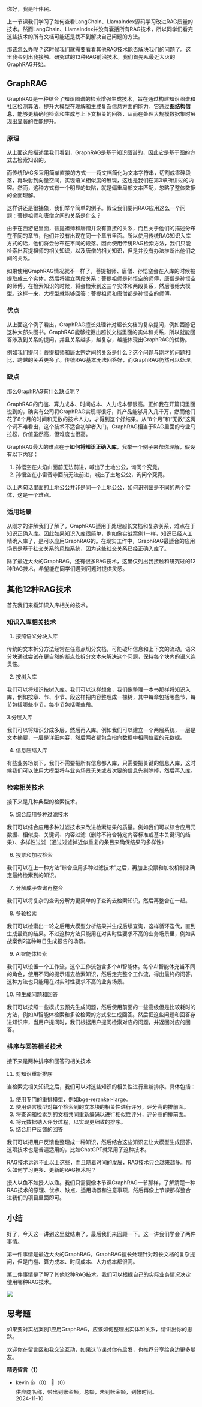 你好，我是叶伟民。

上一节课我们学习了如何查看LangChain、LlamaIndex源码学习改进RAG质量的技术。然而LangChain、LlamaIndex并没有囊括所有RAG技术，所以同学们看完这些技术的所有文档可能还是找不到解决自己问题的方法。

那该怎么办呢？这时候我们就需要看看其他RAG技术能否解决我们的问题了。这里我会列出我接触、研究过的13种RAG前沿技术。我们首先从最近大火的GraphRAG开始。

## GraphRAG

GraphRAG是一种结合了知识图谱的检索增强生成技术，旨在通过构建知识图谱和社区检测算法，提升大模型在理解和生成复杂信息方面的能力。它通过**图结构信息**，能够更精确地检索和生成与上下文相关的回答，从而在处理大规模数据集时展现出显著的性能提升。

### 原理

从上面这段描述里我们看到，GraphRAG是基于知识图谱的，因此它是基于图的方式去检索知识的。

而传统RAG多采用简单直接的方式——将文档简化为文本字符串，切割成零碎段落，再映射到向量空间，实现语义相似度的展现，这也是我们在第3章所讲过的内容。然而，这种方式有一个明显的缺陷，就是偏重局部文本匹配，忽略了整体数据的全面理解。

这样讲还是很抽象，我们举个简单的例子。假设我们要问RAG应用这么一个问题：菩提祖师和唐僧之间的关系是什么？

由于在西游记里面，菩提祖师和唐僧并没有直接的关系，而且关于他们的描述分布在不同的章节，他们并没有出现在同一个章节里面。所以使用传统RAG知识入库方式的话，他们将会分布在不同的段落。因此使用传统RAG检索方法，我们只能检索出菩提祖师的相关知识，以及唐僧的相关知识，但是并没有办法推断出他们之间的关系。

如果使用GraphRAG情况就不一样了，菩提祖师、唐僧、孙悟空会在入库的时候被提取成三个实体，然后将建立两段关系：菩提祖师是孙悟空的师傅，唐僧是孙悟空的师傅。在检索知识的时候，将会检索到这三个实体和两段关系，然后喂给大模型。这样一来，大模型就能够回答：菩提祖师和唐僧都是孙悟空的师傅。

### 优点

从上面这个例子看出，GraphRAG擅长处理针对超长文档的复杂提问，例如西游记这种大部头图书。GraphRAG能够挖掘出超长文档里面的实体和关系，所以就能回答涉及到关系的提问，并且关系越多，越复杂，越能体现出GraphRAG的优势。

例如我们提问：菩提祖师和唐太宗之间的关系是什么？这个问题与刚才的问题相比，跨越的关系更多了。传统RAG基本无法回答好，而GraphRAG仍然可以处理。

### 缺点

那么GraphRAG有什么缺点呢？

GraphRAG的门槛、算力成本、时间成本、人力成本都很高。正如我在开篇词里面说到的，确实有公司将GraphRAG实现得很好，其产品能够月入几千万，然而他们花了8个月的时间和无数的技术人力，才得到这个好结果。从“8个月”和“无数“这两个词不难看出，这个技术不适合初学者入门，GraphRAG相当于RAG里面的专业马拉松，价值虽然高，但难度也很高。

GraphRAG最大的难点在于**如何将知识正确入库**，我举一个例子来帮你理解，假设有以下内容：

1. 孙悟空在火焰山面前无法前进，喊出了土地公公，询问个究竟。
2. 孙悟空在小雷音寺面前无法前进，喊出了土地公公，询问个究竟。

以上两句话里面的土地公公并非是同一个土地公公，如何识别出是不同的两个实体，这是一个难点。

### 适用场景

从刚才的讲解我们了解了，GraphRAG适用于处理超长文档和复杂关系，难点在于知识正确入库。因此如果知识入库很简单，例如像实战案例1一样，知识已经人工精确入库了，是可以应用GraphRAG的。在现实工作中，GraphRAG最适合的应用场景是基于社交关系的风控系统，因为这些社交关系已经正确入库了。

除了最近大火的GraphRAG，还有很多RAG技术，这里仅列出我接触和研究过的12种RAG技术，希望能在同学们遇到问题时提供灵感。

## 其他12种RAG技术

首先我们来看知识入库相关的技术。

### 知识入库相关技术

1. 按照语义分块入库

传统的文本拆分方法经常在任意点切分文档，可能破坏信息和上下文的流动。语义分块通过尝试在更自然的断点处拆分文本来解决这个问题，保持每个块内的语义连贯性。

2. 按树入库

我们可以将知识按树入库。我们可以这样想象，我们像整理一本书那样将知识入库，例如按章、节、小节、段这样把内容整理成一棵树，其中每章包括哪些节，每节包括哪些小节，每小节包括哪些段。

3.分层入库

我们可以将知识分成多层，然后再入库。例如我们可以建立一个两层系统，一层是文本摘要，一层是详细内容，然后两者都包含指向数据中相同位置的元数据。

4. 信息压缩入库

有些业务场景下，我们不需要把所有信息都入库，只需要把关键的信息入库，这时候我们可以使用大模型将与业务场景无关或者次要的信息先剔除掉，然后再入库。

### 检索相关技术

接下来是几种典型的检索技术。

5. 综合应用多种过滤技术

我们可以综合应用多种过滤技术来改进检索结果的质量。例如我们可以综合应用元数据、相似度、关键词、内容过滤（删除不符合特定内容标准或基本关键词的结果）、多样性过滤（通过过滤掉近似重复的条目来确保结果的多样性）

6. 投票和加权检索

我们可以在上一种方法“综合应用多种过滤技术”之后，再加上投票和加权机制来确定最终检索到的知识。

7. 分解成子查询再整合

我们可以将复杂的查询分解为更简单的子查询去检索知识，然后再整合在一起。

8. 多轮检索

我们可以检索出一轮之后用大模型分析结果并生成后续查询，这样循环迭代，直到生成最终的结果。不过这种方法只能用在对实时性要求不高的业务场景里，例如实战案例2这种每日生成报告的场景。

9. AI智能体检索

我们可以设置一个工作流，这个工作流包含多个AI智能体。每个AI智能体充当不同的角色，使用不同的提示语去检索知识，然后走完整个工作流，得出最终的问答。这种方法也只能用在对实时性要求不高的业务场景。

10. 预生成问题和回答

我们可以按照一些模式去预先生成问题，然后使用前面的一些高级但是比较耗时的方法，例如AI智能体检索和多轮检索的方式来生成回答。然后把这些问题和回答存进知识库，当用户提问时，我们根据用户提问检索对应的问题，并返回对应的回答。

### 排序与回答相关技术

接下来是两种排序和回答的相关技术

11. 对知识重新排序

当检索完相关知识之后，我们可以对这些知识的相关性进行重新排序。具体包括：

1. 使用专门的重排模型，例如bge-reranker-large。
2. 使用语言模型对每个检索到的文本块的相关性进行评分，评分高的排前面。
3. 将查询和检索到的文档共同重新编码以进行相似性评分，评分高的排前面。
4. 将元数据纳入评分过程，以实现更细致的排序。
5. 结合用户反馈的回答

我们可以把用户反馈也整理成一种知识，然后结合这些知识去让大模型生成回答，这项技术也是普遍适用的，比如ChatGPT就采用了这种技术。

RAG技术远远不止以上这些，而且随着时间的发展，RAG技术只会越来越多。那么如何学习更多、更新的RAG技术呢？

授人以鱼不如授人以渔。我们只需要像本节课GraphRAG一节那样，了解清楚一种RAG技术的原理、优点、缺点、适用场景和注意事项，然后再像上节课那样整合进我们的项目里面即可。

## 小结

好了，今天这一讲到这里就结束了，最后我们来回顾一下。这一讲我们学会了两件事情。

第一件事情是最近大火的GraphRAG。GraphRAG擅长处理针对超长文档的复杂提问，但是门槛、算力成本、时间成本、人力成本都很高。

第二件事情是了解了其他12种RAG技术。我们可以根据自己的实际业务情况决定使用哪种RAG技术。

![](https://static001.geekbang.org/resource/image/77/f9/77d1c19dac085b81a95aed49017001f9.jpg?wh=2604x2476)

## 思考题

如果要对实战案例1应用GraphRAG，应该如何整理出实体和关系，请讲出你的思路。

欢迎你在留言区和我交流互动，如果这节课对你有启发，也推荐分享给身边更多朋友。
<div><strong>精选留言（1）</strong></div><ul>
<li><span>kevin</span> 👍（0） 💬（0）<div>供应商名称，带出到账金额，总额，未到帐金额，到帐时间。</div>2024-11-10</li><br/>
</ul>